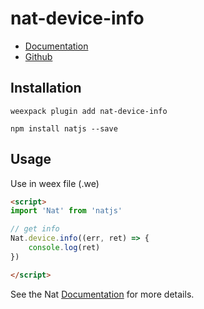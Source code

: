 # nat-device-info

- [Documentation](http://natjs.com/#/#device)
- [Github](https://github.com/natjs/weex-nat-device-info)

## Installation
```
weexpack plugin add nat-device-info
```

```
npm install natjs --save
```

## Usage

Use in weex file (.we)

```html
<script>
import 'Nat' from 'natjs'

// get info
Nat.device.info((err, ret) => {
    console.log(ret)
})

</script>
```

See the Nat [Documentation](http://natjs.com/) for more details.
